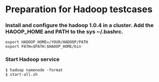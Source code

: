 # Preparation for Hadoop testcases  
### Install and configure the hadoop 1.0.4 in a cluster. Add the HAOOP_HOME and PATH to the sys ~/.bashrc.  
    export HADOOP_HOME=/YOUR/HADOOP/PATH  
    export PATH=$PATH:$HAOOP_HOME/bin    
### Start Hadoop service
    $ hadoop namenode -format  
    $ start-all.sh  

